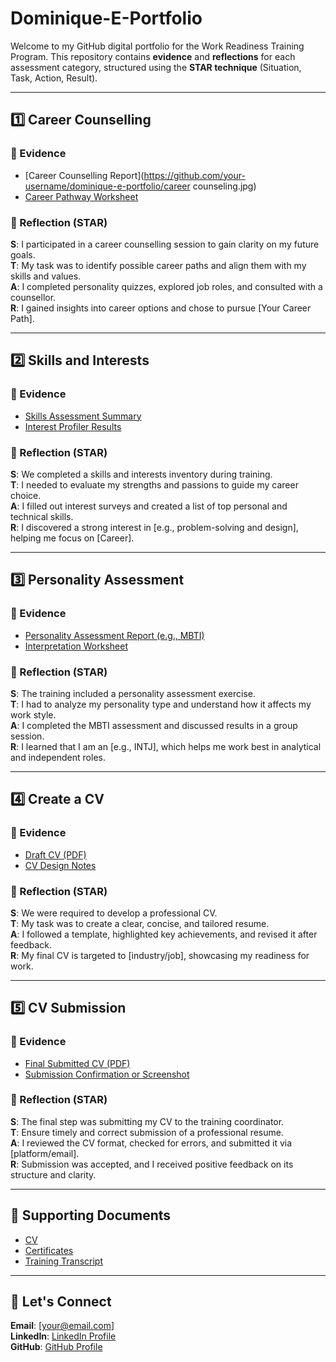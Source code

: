 # Dominique-E-Portfolio

Welcome to my GitHub digital portfolio for the Work Readiness Training Program. This repository contains **evidence** and **reflections** for each assessment category, structured using the **STAR technique** (Situation, Task, Action, Result).

---

## 1️⃣ Career Counselling

### 📂 Evidence
- [Career Counselling Report](https://github.com/your-username/dominique-e-portfolio/career counseling.jpg)
- [Career Pathway Worksheet](#)

### 🧠 Reflection (STAR)

**S**: I participated in a career counselling session to gain clarity on my future goals.  
**T**: My task was to identify possible career paths and align them with my skills and values.  
**A**: I completed personality quizzes, explored job roles, and consulted with a counsellor.  
**R**: I gained insights into career options and chose to pursue [Your Career Path].

---

## 2️⃣ Skills and Interests

### 📂 Evidence
- [Skills Assessment Summary](#)
- [Interest Profiler Results](#)

### 🧠 Reflection (STAR)

**S**: We completed a skills and interests inventory during training.  
**T**: I needed to evaluate my strengths and passions to guide my career choice.  
**A**: I filled out interest surveys and created a list of top personal and technical skills.  
**R**: I discovered a strong interest in [e.g., problem-solving and design], helping me focus on [Career].

---

## 3️⃣ Personality Assessment

### 📂 Evidence
- [Personality Assessment Report (e.g., MBTI)](#)
- [Interpretation Worksheet](#)

### 🧠 Reflection (STAR)

**S**: The training included a personality assessment exercise.  
**T**: I had to analyze my personality type and understand how it affects my work style.  
**A**: I completed the MBTI assessment and discussed results in a group session.  
**R**: I learned that I am an [e.g., INTJ], which helps me work best in analytical and independent roles.

---

## 4️⃣ Create a CV

### 📂 Evidence
- [Draft CV (PDF)](#)
- [CV Design Notes](#)

### 🧠 Reflection (STAR)

**S**: We were required to develop a professional CV.  
**T**: My task was to create a clear, concise, and tailored resume.  
**A**: I followed a template, highlighted key achievements, and revised it after feedback.  
**R**: My final CV is targeted to [industry/job], showcasing my readiness for work.

---

## 5️⃣ CV Submission

### 📂 Evidence
- [Final Submitted CV (PDF)](#)
- [Submission Confirmation or Screenshot](#)

### 🧠 Reflection (STAR)

**S**: The final step was submitting my CV to the training coordinator.  
**T**: Ensure timely and correct submission of a professional resume.  
**A**: I reviewed the CV format, checked for errors, and submitted it via [platform/email].  
**R**: Submission was accepted, and I received positive feedback on its structure and clarity.

---

## 📎 Supporting Documents

- [CV](#)
- [Certificates](#)
- [Training Transcript](#)

---

## 🔗 Let's Connect

**Email**: [your@email.com]  
**LinkedIn**: [LinkedIn Profile](#)  
**GitHub**: [GitHub Profile](#)

